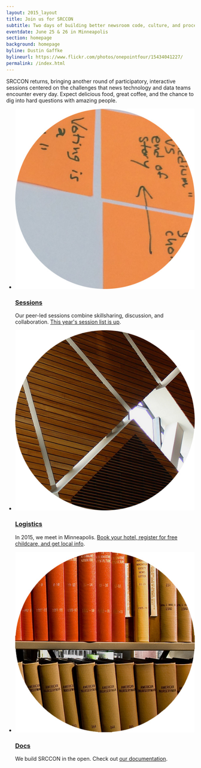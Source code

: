 ```yaml
---
layout: 2015_layout
title: Join us for SRCCON
subtitle: Two days of building better newsroom code, culture, and process—together.
eventdate: June 25 & 26 in Minneapolis
section: homepage
background: homepage
byline: Dustin Gaffke
bylineurl: https://www.flickr.com/photos/onepointfour/15434041227/
permalink: /index.html
---
```

SRCCON returns, bringing another round of participatory, interactive sessions centered on the challenges that news technology and data teams encounter every day. Expect delicious food, great coffee, and the chance to dig into hard questions with amazing people.

<ul class="homepage">
<li class="left"><a href="/sessions"><img src="/media/img/2015/session_dot.jpg"></a><h3><a href="/sessions">Sessions</a></h3><p>Our peer-led sessions combine skillsharing, discussion, and collaboration. <a href="/sessions/">This year's session list is up</a>. </p></li>
<li class="right"><a href="/logistics"><img src="/media/img/2015/location.jpg"></a><h3><a href="/logistics">Logistics</a></h3><p>In 2015, we meet in Minneapolis. <a href="/logistics">Book your hotel, register for free childcare, and get local info</a>. </p></li>
<li class="left"><a href="/docs"><img src="/media/img/2015/docs_dot.jpg" class="right"></a><h3><a href="/docs">Docs</a></h3><p>We build SRCCON in the open. Check out <a href="/docs">our documentation</a>.</p></li>
</ul>
